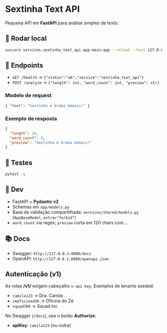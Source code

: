 # Sextinha Text API

Pequena API em **FastAPI** para análise simples de texto.

## 🚀 Rodar local
```bash
uvicorn services.sextinha_text_api.app.main:app --reload --host 127.0.0.1 --port 8080
```

## 🔎 Endpoints
- `GET /health` → `{"status":"ok","service":"sextinha_text_api"}`
- `POST /analyze` → `{"length": int, "word_count": int, "preview": str}`

### Modelo de request
```json
{ "text": "Sextinha é braba demais!" }
```

### Exemplo de resposta
```json
{
  "length": 26,
  "word_count": 4,
  "preview": "Sextinha é braba demais!"
}
```

## 🧪 Testes
```bash
pytest -q
```

## 🧰 Dev
- FastAPI + **Pydantic v2**
- Schemas em `app/models.py`
- Base de validação compartilhada: `services/shared/models.py` (`AppBaseModel`, `extra="forbid"`)
- `word_count` via regex; `preview` corta em 120 chars com `…`

## 📚 Docs
- Swagger: `http://127.0.0.1:8080/docs`
- OpenAPI: `http://127.0.0.1:8080/openapi.json`

## Autenticação (v1)
As rotas **/v1/** exigem cabeçalho `x-api-key`. Exemplos de tenants seeded:

- `camila123` → Dra. Camila
- `zeoficina456` → Oficina do Zé
- `squad789` → Squad Inc

No Swagger (`/docs`), use o botão **Authorize**:
- **apiKey**: `camila123` (ou outra)
